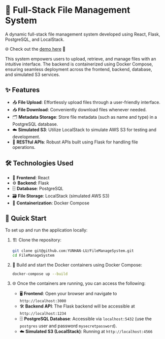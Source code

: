 # 🚀 Full-Stack File Management System

A dynamic full-stack file management system developed using React, Flask, PostgreSQL, and LocalStack. 

🌐 Check out the [demo here](https://fmsdemo.hnd1.zeabur.app) 🎉

This system empowers users to upload, retrieve, and manage files with an intuitive interface. The backend is containerized using Docker Compose, ensuring seamless deployment across the frontend, backend, database, and simulated S3 services.

## ✨ Features

- 📤 **File Upload**: Effortlessly upload files through a user-friendly interface.
- 📥 **File Download**: Conveniently download files whenever needed.
- 🗂️ **Metadata Storage**: Store file metadata (such as name and type) in a PostgreSQL database.
- ☁️ **Simulated S3**: Utilize LocalStack to simulate AWS S3 for testing and development.
- 🔗 **RESTful APIs**: Robust APIs built using Flask for handling file operations.

## 🛠️ Technologies Used

- 🎨 **Frontend**: React
- ⚙️ **Backend**: Flask
- 🗄️ **Database**: PostgreSQL
- 🗃️ **File Storage**: LocalStack (simulated AWS S3)
- 🐳 **Containerization**: Docker Compose

## 🚀 Quick Start

To set up and run the application locally:

1. 🏗️ Clone the repository:
    ```bash
    git clone git@github.com:YUNHAN-LU/FileManageSystem.git
    cd FileManageSystem
    ```

2. 🔧 Build and start the Docker containers using Docker Compose:
    ```bash
    docker-compose up --build
    ```

3. 🌐 Once the containers are running, you can access the following:

    - 🖥️ **Frontend**: Open your browser and navigate to `http://localhost:3000`
    - 🛠️ **Backend API**: The Flask backend will be accessible at `http://localhost:1234`
    - 🗄️ **PostgreSQL Database**: Accessible via `localhost:5432` (use the `postgres` user and password `mysecretpassword`).
    - ☁️ **Simulated S3 (LocalStack)**: Running at `http://localhost:4566`

